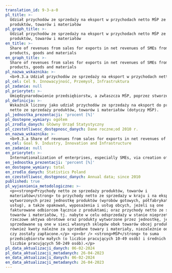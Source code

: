 ```yaml
---
translation_id: 9-3-a-0
pl_title: >-
  Udział przychodów ze sprzedaży na eksport w przychodach netto MŚP ze sprzedaży
  produktów, towarów i materiałów
pl_graph_title: >-
  Udział przychodów ze sprzedaży na eksport w przychodach netto MŚP ze sprzedaży
  produktów, towarów i materiałów
en_title: >-
  Share of revenues from sales for exports in net revenues of SMEs from sales of
  products, goods and materials
en_graph_title: >-
  Share of revenues from sales for exports in net revenues of SMEs from sales of
  products, goods and materials
pl_nazwa_wskaznika: >-
  <b>9.3.a Udział przychodów ze sprzedaży na eksport w przychodach netto MŚP ze sprzedaży produktów, towarów i materiałów</b>
pl_cel: Cel 9. Innowacyjność, Przemysł, Infrastruktura
pl_zadanie: null
pl_priorytet: >-
  Umiędzynarodowienie przedsiębiorstw, a zwłaszcza MŚP, poprzez stworzenie instrumentów wsparcia dla polskich eksporterów i inwestorów
pl_definicja: >-
  Wskaźnik liczony jako udział przychodów ze sprzedaży na eksport do przychodów
  netto ze sprzedaży produktów, towarów i materiałów (dotyczy MŚP).
pl_jednostka_prezentacji: 'procent [%]'
pl_dostepne_wymiary: ogółem
pl_zrodlo_danych: Główny Urząd Statystyczny
pl_czestotliwosc_dostępnosc_danych: Dane roczne;od 2010 r.
en_nazwa_wskaznika: >-
  <b>9.3.a Share of revenues from sales for exports in net revenues of SMEs from sales of products, goods and materials</b>
en_cel: Goal 9. Industry, Innovation and Infrastructure
en_zadanie: null
en_priorytet: >-
  Internationalization of enterprises, especially SMEs, via creation of instruments of support for Polish exporters and investors
en_jednostka_prezentacji: 'percent [%]'
en_dostepne_wymiary: total
en_zrodlo_danych: Statistics Poland
en_czestotliwosc_dostępnosc_danych: Annual data; since 2010
published: true
pl_wyjasnienia_metodologiczne: >-
  <p><strong>Przychody netto ze sprzedaży produktów, towarów i
  materiałów</strong> to przychody netto ze sprzedaży w kraju i na eksport
  wytworzonych przez jednostkę produktów (wyrobów gotowych, półfabrykatów oraz
  usług), a także opakowań, wyposażenia i usług obcych, jeżeli są one
  fakturowane odbiorcom łącznie z produktami; oraz przychody netto ze sprzedaży
  towarów i materiałów, tj. nabyte w celu odsprzedaży w stanie nieprzetworzonym
  rzeczowe aktywa obrotowe oraz produkty wytworzone przez jednostkę, jeśli
  sprzedawane są one w sieci własnych sklepów obok towarów obcej produkcji, jak
  również kwoty należne za sprzedane towary i materiały, niezależnie od tego,
  czy zostały zapłacone.</p> <p><br /> <strong>MŚP</strong> to suma
  przedsiębiorstw małych (o liczbie pracujących 10-49 osób) i średnich (o
  liczbie pracujących 50-249 osób).</p>
pl_data_aktualizacji_danych: 06-02-2024
pl_data_aktualizacji_metadanych: 26-04-2023
en_data_aktualizacji_danych: 06-02-2024
en_data_aktualizacji_metadanych: 26-04-2023
---
```

